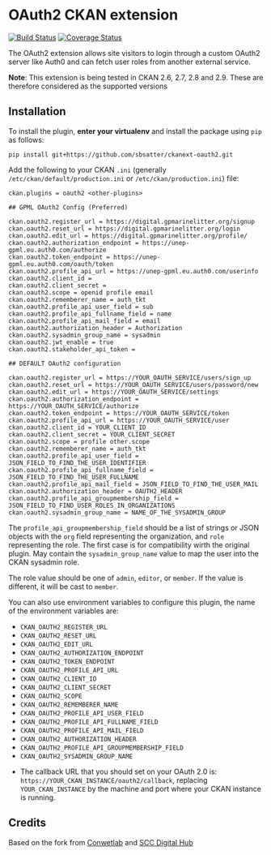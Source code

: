 OAuth2 CKAN extension
=====================

[![Build Status](https://travis-ci.org/conwetlab/ckanext-oauth2.svg?branch=master)](https://travis-ci.org/conwetlab/ckanext-oauth2)
[![Coverage Status](https://coveralls.io/repos/github/conwetlab/ckanext-oauth2/badge.svg?branch=master)](https://coveralls.io/github/conwetlab/ckanext-oauth2?branch=master)

The OAuth2 extension allows site visitors to login through a custom OAuth2 server like Auth0 and can fetch user roles from another external service.

**Note**: This extension is being tested in CKAN 2.6, 2.7, 2.8 and 2.9. These are therefore considered as the supported versions


## Installation

To install the plugin, **enter your virtualenv** and install the package using `pip` as follows:

```
pip install git+https://github.com/sbsatter/ckanext-oauth2.git
```

Add the following to your CKAN `.ini` (generally `/etc/ckan/default/production.ini` or `/etc/ckan/production.ini`) file:

```
ckan.plugins = oauth2 <other-plugins>

## GPML OAuth2 Config (Preferred)

ckan.oauth2.register_url = https://digital.gpmarinelitter.org/signup
ckan.oauth2.reset_url = https://digital.gpmarinelitter.org/login
ckan.oauth2.edit_url = https://digital.gpmarinelitter.org/profile/
ckan.oauth2.authorization_endpoint = https://unep-gpml.eu.auth0.com/authorize
ckan.oauth2.token_endpoint = https://unep-gpml.eu.auth0.com/oauth/token
ckan.oauth2.profile_api_url = https://unep-gpml.eu.auth0.com/userinfo
ckan.oauth2.client_id =
ckan.oauth2.client_secret =
ckan.oauth2.scope = openid profile email
ckan.oauth2.rememberer_name = auth_tkt
ckan.oauth2.profile_api_user_field = sub
ckan.oauth2.profile_api_fullname_field = name
ckan.oauth2.profile_api_mail_field = email
ckan.oauth2.authorization_header = Authorization
ckan.oauth2.sysadmin_group_name = sysadmin
ckan.oauth2.jwt_enable = true
ckan.oauth2.stakeholder_api_token =

## DEFAULT OAuth2 configuration

ckan.oauth2.register_url = https://YOUR_OAUTH_SERVICE/users/sign_up
ckan.oauth2.reset_url = https://YOUR_OAUTH_SERVICE/users/password/new
ckan.oauth2.edit_url = https://YOUR_OAUTH_SERVICE/settings
ckan.oauth2.authorization_endpoint = https://YOUR_OAUTH_SERVICE/authorize
ckan.oauth2.token_endpoint = https://YOUR_OAUTH_SERVICE/token
ckan.oauth2.profile_api_url = https://YOUR_OAUTH_SERVICE/user
ckan.oauth2.client_id = YOUR_CLIENT_ID
ckan.oauth2.client_secret = YOUR_CLIENT_SECRET
ckan.oauth2.scope = profile other.scope
ckan.oauth2.rememberer_name = auth_tkt
ckan.oauth2.profile_api_user_field = JSON_FIELD_TO_FIND_THE_USER_IDENTIFIER
ckan.oauth2.profile_api_fullname_field = JSON_FIELD_TO_FIND_THE_USER_FULLNAME
ckan.oauth2.profile_api_mail_field = JSON_FIELD_TO_FIND_THE_USER_MAIL
ckan.oauth2.authorization_header = OAUTH2_HEADER
ckan.oauth2.profile_api_groupmembership_field = JSON_FIELD_TO_FIND_USER_ROLES_IN_ORGANIZATIONS
ckan.oauth2.sysadmin_group_name = NAME_OF_THE_SYSADMIN_GROUP
```

The ``profile_api_groupmembership_field`` should be a list of strings or JSON objects with the ``org`` field representing the organization, and ``role`` representing the role. The first case is for compatibility wirth the original plugin. May contain the ``sysadmin_group_name`` value to map the user into the CKAN sysadmin role.

The role value should be one of ``admin``, ``editor``, or ``member``. If the value is different, it will be cast to ``member``.

You can also use environment variables to configure this plugin, the name of the environment variables are:

- `CKAN_OAUTH2_REGISTER_URL`
- `CKAN_OAUTH2_RESET_URL`
- `CKAN_OAUTH2_EDIT_URL`
- `CKAN_OAUTH2_AUTHORIZATION_ENDPOINT`
- `CKAN_OAUTH2_TOKEN_ENDPOINT`
- `CKAN_OAUTH2_PROFILE_API_URL`
- `CKAN_OAUTH2_CLIENT_ID`
- `CKAN_OAUTH2_CLIENT_SECRET`
- `CKAN_OAUTH2_SCOPE`
- `CKAN_OAUTH2_REMEMBERER_NAME`
- `CKAN_OAUTH2_PROFILE_API_USER_FIELD`
- `CKAN_OAUTH2_PROFILE_API_FULLNAME_FIELD`
- `CKAN_OAUTH2_PROFILE_API_MAIL_FIELD`
- `CKAN_OAUTH2_AUTHORIZATION_HEADER`
- `CKAN_OAUTH2_PROFILE_API_GROUPMEMBERSHIP_FIELD`
- `CKAN_OAUTH2_SYSADMIN_GROUP_NAME`


* The callback URL that you should set on your OAuth 2.0 is: `https://YOUR_CKAN_INSTANCE/oauth2/callback`, replacing `YOUR_CKAN_INSTANCE` by the machine and port where your CKAN instance is running.

## Credits

Based on the fork from [Conwetlab](https://github.com/conwetlab/ckanext-oauth2) and  [SCC Digital Hub](https://github.com/scc-digitalhub/ckanext-oauth2)
